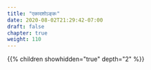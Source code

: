 ```yaml
---
title: "एकादशोऽङ्कः"
date: 2020-08-02T21:29:42-07:00
draft: false
chapter: true
weight: 110
---
```


{{% children showhidden="true" depth="2" %}}